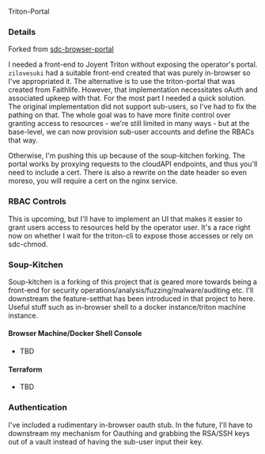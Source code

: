 Triton-Portal

### Details
Forked from [sdc-browser-portal](https://git.fm/zllovesuki/sdc-browser-portal/)

I needed a front-end to Joyent Triton without exposing the operator's portal. `zilovesuki` had a suitable front-end created that was purely in-browser so I've appropriated it. The alternative is to use the triton-portal that was created from Faithlife. However, that implementation necessitates oAuth and associated upkeep with that. For the most part I needed a quick solution. The original implementation did not support sub-users, so I've had to fix the pathing on that. The whole goal was to have more finite control over granting access to resources - we're still limited in many ways - but at the base-level, we can now provision sub-user accounts and define the RBACs that way.

Otherwise, I'm pushing this up because of the soup-kitchen forking. The portal works by proxying requests to the cloudAPI endpoints, and thus you'll need to include a cert. There is also a rewrite on the date header so even moreso, you will require a cert on the nginx service.

### RBAC Controls

This is upcoming, but I'll have to implement an UI that makes it easier to grant users access to resources held by the operator user. It's a race right now on whether I wait for the triton-cli to expose those accesses or rely on sdc-chmod.

### Soup-Kitchen

Soup-kitchen is a forking of this project that is geared more towards being a front-end for security operations/analysis/fuzzing/malware/auditing etc. I'll downstream the feature-setthat has been introduced in that project to here. Useful stuff such as in-browser shell to a docker instance/triton machine instance. 

#### Browser Machine/Docker Shell Console

* TBD

#### Terraform

* TBD

### Authentication

I've included a rudimentary in-browser oauth stub. In the future, I'll have to downstream my mechanism for Oauthing and grabbing the RSA/SSH keys out of a vault instead of having the sub-user input their key.